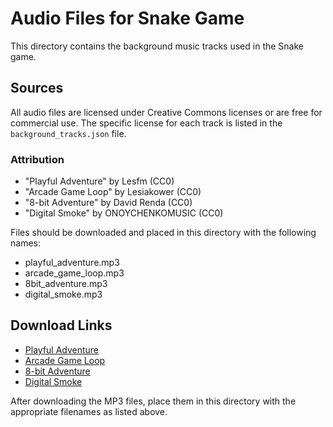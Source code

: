 # Audio Files for Snake Game

This directory contains the background music tracks used in the Snake game.

## Sources

All audio files are licensed under Creative Commons licenses or are free for commercial use. The specific license for each track is listed in the `background_tracks.json` file.

### Attribution

- "Playful Adventure" by Lesfm (CC0)
- "Arcade Game Loop" by Lesiakower (CC0)
- "8-bit Adventure" by David Renda (CC0)
- "Digital Smoke" by ONOYCHENKOMUSIC (CC0)

Files should be downloaded and placed in this directory with the following names:

- playful_adventure.mp3
- arcade_game_loop.mp3
- 8bit_adventure.mp3
- digital_smoke.mp3

## Download Links

- [Playful Adventure](https://pixabay.com/music/beats-playful-adventure-158791/)
- [Arcade Game Loop](https://pixabay.com/music/video-games-arcade-game-loop-73857/)
- [8-bit Adventure](https://pixabay.com/music/video-games-8-bit-adventure-142028/)
- [Digital Smoke](https://pixabay.com/music/video-games-digital-smoke-164370/)

After downloading the MP3 files, place them in this directory with the appropriate filenames as listed above.
